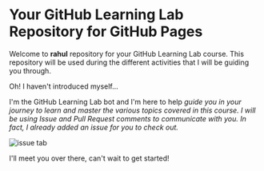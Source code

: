 # Your GitHub Learning Lab Repository for GitHub Pages

Welcome to **rahul** repository for your GitHub Learning Lab course. This repository will be used during the different activities that I will be guiding you through. 

Oh! I haven't introduced myself...

I'm the GitHub Learning Lab bot and I'm here to help _guide you in your journey to learn and master the various topics covered in this course. I will be using Issue and Pull Request comments to communicate with you. In fact, I already added an issue for you to check out._

![issue tab](https://lab.github.com/public/images/issue_tab.png)

I'll meet you over there, can't wait to get started!
